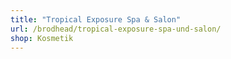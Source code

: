 ```yaml
---
title: "Tropical Exposure Spa & Salon"
url: /brodhead/tropical-exposure-spa-und-salon/
shop: Kosmetik
---
```

